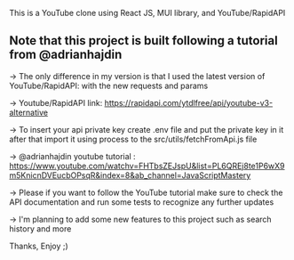 This is a YouTube clone using React JS, MUI library, and YouTube/RapidAPI
  
## Note that this project is built following a tutorial from @adrianhajdin
 
  -> The only difference in my version is that I used the latest version of YouTube/RapidAPI: with the new requests and params

  -> Youtube/RapidAPI link: https://rapidapi.com/ytdlfree/api/youtube-v3-alternative
 
  -> To insert your api private key create .env file and put the private key in it after that import it using process to the src/utils/fetchFromApi.js file 

  -> @adrianhajdin youtube tutorial : https://www.youtube.com/watchv=FHTbsZEJspU&list=PL6QREj8te1P6wX9m5KnicnDVEucbOPsqR&index=8&ab_channel=JavaScriptMastery 

  -> Please if you want to follow the YouTube tutorial make sure to check the API documentation and run some tests to recognize any further updates

  -> I'm planning to add some new features to this project such as search history and more

Thanks, Enjoy ;)
